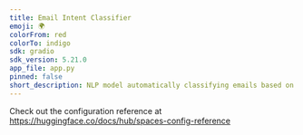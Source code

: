 ```yaml
---
title: Email Intent Classifier
emoji: 🌍
colorFrom: red
colorTo: indigo
sdk: gradio
sdk_version: 5.21.0
app_file: app.py
pinned: false
short_description: NLP model automatically classifying emails based on intent
---
```


Check out the configuration reference at https://huggingface.co/docs/hub/spaces-config-reference
